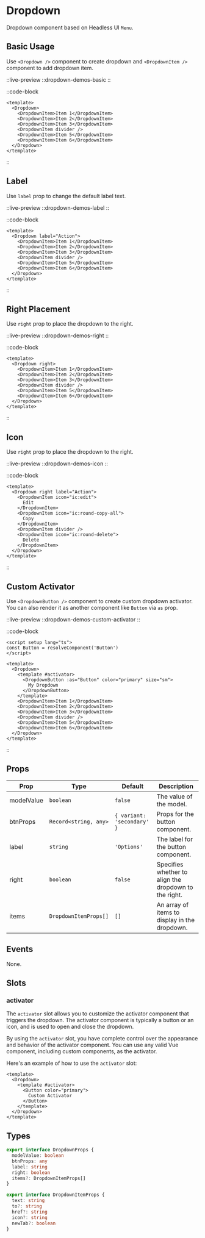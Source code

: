 # Dropdown

Dropdown component based on Headless UI `Menu`.

## Basic Usage

Use `<Dropdown />` component to create dropdown and `<DropdownItem />` component to add dropdown item.

::live-preview
  ::dropdown-demos-basic
::

::code-block

```vue
<template>
  <Dropdown>
    <DropdownItem>Item 1</DropdownItem>
    <DropdownItem>Item 2</DropdownItem>
    <DropdownItem>Item 3</DropdownItem>
    <DropdownItem divider />
    <DropdownItem>Item 5</DropdownItem>
    <DropdownItem>Item 6</DropdownItem>
  </Dropdown>
</template>
```

::

## Label

Use `label` prop to change the default label text.

::live-preview
  ::dropdown-demos-label
::

::code-block

```vue
<template>
  <Dropdown label="Action">
    <DropdownItem>Item 1</DropdownItem>
    <DropdownItem>Item 2</DropdownItem>
    <DropdownItem>Item 3</DropdownItem>
    <DropdownItem divider />
    <DropdownItem>Item 5</DropdownItem>
    <DropdownItem>Item 6</DropdownItem>
  </Dropdown>
</template>
```

::

## Right Placement

Use `right` prop to place the dropdown to the right.

::live-preview
  ::dropdown-demos-right
::

::code-block

```vue
<template>
  <Dropdown right>
    <DropdownItem>Item 1</DropdownItem>
    <DropdownItem>Item 2</DropdownItem>
    <DropdownItem>Item 3</DropdownItem>
    <DropdownItem divider />
    <DropdownItem>Item 5</DropdownItem>
    <DropdownItem>Item 6</DropdownItem>
  </Dropdown>
</template>
```

::

## Icon

Use `right` prop to place the dropdown to the right.

::live-preview
  ::dropdown-demos-icon
::

::code-block

```vue
<template>
  <Dropdown right label="Action">
    <DropdownItem icon="ic:edit">
      Edit
    </DropdownItem>
    <DropdownItem icon="ic:round-copy-all">
      Copy
    </DropdownItem>
    <DropdownItem divider />
    <DropdownItem icon="ic:round-delete">
      Delete
    </DropdownItem>
  </Dropdown>
</template>
```

::

## Custom Activator

Use `<DropdownButton />` component to create custom dropdown activator. You can also render it as another component like `Button` via `as` prop.

::live-preview
  ::dropdown-demos-custom-activator
::

::code-block

```vue
<script setup lang="ts">
const Button = resolveComponent('Button')
</script>

<template>
  <Dropdown>
    <template #activator>
      <DropdownButton :as="Button" color="primary" size="sm">
        My Dropdown
      </DropdownButton>
    </template>
    <DropdownItem>Item 1</DropdownItem>
    <DropdownItem>Item 2</DropdownItem>
    <DropdownItem>Item 3</DropdownItem>
    <DropdownItem divider />
    <DropdownItem>Item 5</DropdownItem>
    <DropdownItem>Item 6</DropdownItem>
  </Dropdown>
</template>
```

::

## Props

| Prop | Type | Default | Description |
| ---- | ---- | ------- | ----------- |
| modelValue | `boolean` | `false` | The value of the model. |
| btnProps | `Record<string, any>` | `{ variant: 'secondary' }` | Props for the button component. |
| label | `string` | `'Options'` | The label for the button component. |
| right | `boolean` | `false` | Specifies whether to align the dropdown to the right. |
| items | `DropdownItemProps[]` | `[]` | An array of items to display in the dropdown. |

## Events

None.

## Slots

### activator

The `activator` slot allows you to customize the activator component that triggers the dropdown. The activator component is typically a button or an icon, and is used to open and close the dropdown.

By using the `activator` slot, you have complete control over the appearance and behavior of the activator component. You can use any valid Vue component, including custom components, as the activator.

Here's an example of how to use the `activator` slot:

```vue
<template>
  <Dropdown>
    <template #activator>
      <Button color="primary">
        Custom Activator
      </Button>
    </template>
  </Dropdown>
</template>
```

## Types

```ts
export interface DropdownProps {
  modelValue: boolean
  btnProps: any
  label: string
  right: boolean
  items?: DropdownItemProps[]
}

export interface DropdownItemProps {
  text: string
  to?: string
  href?: string
  icon?: string
  newTab?: boolean
}
```